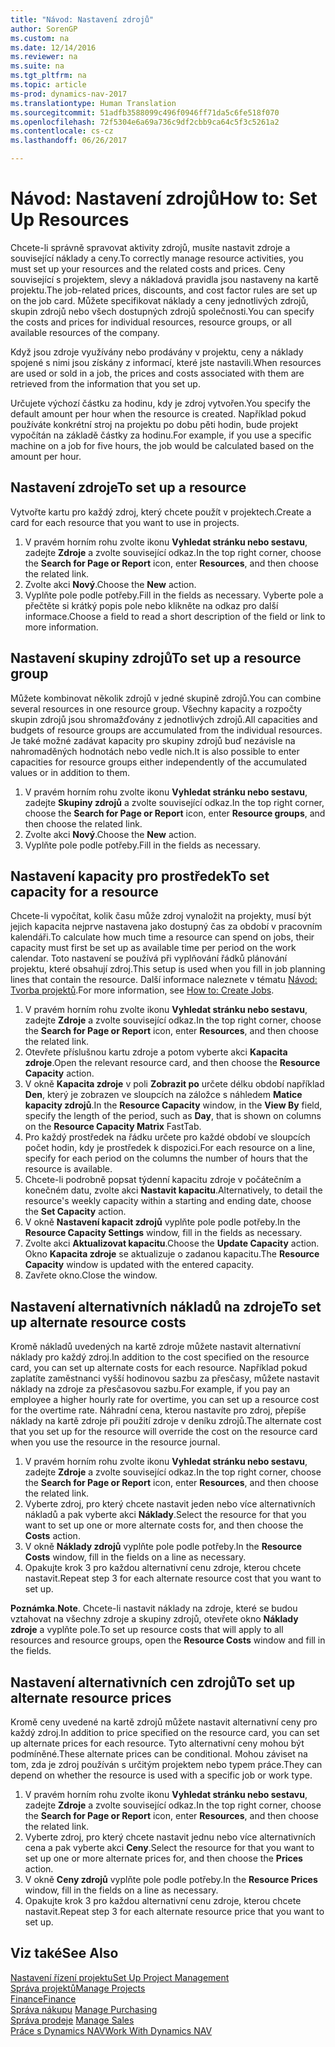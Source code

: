 ```yaml
---
title: "Návod: Nastavení zdrojů"
author: SorenGP
ms.custom: na
ms.date: 12/14/2016
ms.reviewer: na
ms.suite: na
ms.tgt_pltfrm: na
ms.topic: article
ms-prod: dynamics-nav-2017
ms.translationtype: Human Translation
ms.sourcegitcommit: 51adfb3588099c496f0946ff71da5c6fe518f070
ms.openlocfilehash: 72f5304e6a69a736c9df2cbb9ca64c5f3c5261a2
ms.contentlocale: cs-cz
ms.lasthandoff: 06/26/2017

---
```


# <a name="how-to-set-up-resources"></a><span data-ttu-id="7c317-102">Návod: Nastavení zdrojů</span><span class="sxs-lookup"><span data-stu-id="7c317-102">How to: Set Up Resources</span></span>
<span data-ttu-id="7c317-103">Chcete-li správně spravovat aktivity zdrojů, musíte nastavit zdroje a související náklady a ceny.</span><span class="sxs-lookup"><span data-stu-id="7c317-103">To correctly manage resource activities, you must set up your resources and the related costs and prices.</span></span> <span data-ttu-id="7c317-104">Ceny související s projektem, slevy a nákladová pravidla jsou nastaveny na kartě projektu.</span><span class="sxs-lookup"><span data-stu-id="7c317-104">The job-related prices, discounts, and cost factor rules are set up on the job card.</span></span> <span data-ttu-id="7c317-105">Můžete specifikovat náklady a ceny jednotlivých zdrojů, skupin zdrojů nebo všech dostupných zdrojů společnosti.</span><span class="sxs-lookup"><span data-stu-id="7c317-105">You can specify the costs and prices for individual resources, resource groups, or all available resources of the company.</span></span>

<span data-ttu-id="7c317-106">Když jsou zdroje využívány nebo prodávány v projektu, ceny a náklady spojené s nimi jsou získány z informací, které jste nastavili.</span><span class="sxs-lookup"><span data-stu-id="7c317-106">When resources are used or sold in a job, the prices and costs associated with them are retrieved from the information that you set up.</span></span>

<span data-ttu-id="7c317-107">Určujete výchozí částku za hodinu, kdy je zdroj vytvořen.</span><span class="sxs-lookup"><span data-stu-id="7c317-107">You specify the default amount per hour when the resource is created.</span></span> <span data-ttu-id="7c317-108">Například pokud používáte konkrétní stroj na projektu po dobu pěti hodin, bude projekt vypočítán na základě částky za hodinu.</span><span class="sxs-lookup"><span data-stu-id="7c317-108">For example, if you use a specific machine on a job for five hours, the job would be calculated based on the amount per hour.</span></span>

## <a name="to-set-up-a-resource"></a><span data-ttu-id="7c317-109">Nastavení zdroje</span><span class="sxs-lookup"><span data-stu-id="7c317-109">To set up a resource</span></span>
<span data-ttu-id="7c317-110">Vytvořte kartu pro každý zdroj, který chcete použít v projektech.</span><span class="sxs-lookup"><span data-stu-id="7c317-110">Create a card for each resource that you want to use in projects.</span></span>

1. <span data-ttu-id="7c317-111">V pravém horním rohu zvolte ikonu **Vyhledat stránku nebo sestavu**, zadejte **Zdroje** a zvolte související odkaz.</span><span class="sxs-lookup"><span data-stu-id="7c317-111">In the top right corner, choose the **Search for Page or Report** icon, enter **Resources**, and then choose the related link.</span></span>
2. <span data-ttu-id="7c317-112">Zvolte akci **Nový**.</span><span class="sxs-lookup"><span data-stu-id="7c317-112">Choose the **New** action.</span></span>
3. <span data-ttu-id="7c317-113">Vyplňte pole podle potřeby.</span><span class="sxs-lookup"><span data-stu-id="7c317-113">Fill in the fields as necessary.</span></span> <span data-ttu-id="7c317-114">Vyberte pole a přečtěte si krátký popis pole nebo klikněte na odkaz pro další informace.</span><span class="sxs-lookup"><span data-stu-id="7c317-114">Choose a field to read a short description of the field or link to more information.</span></span>  

## <a name="to-set-up-a-resource-group"></a><span data-ttu-id="7c317-115">Nastavení skupiny zdrojů</span><span class="sxs-lookup"><span data-stu-id="7c317-115">To set up a resource group</span></span>
<span data-ttu-id="7c317-116">Můžete kombinovat několik zdrojů v jedné skupině zdrojů.</span><span class="sxs-lookup"><span data-stu-id="7c317-116">You can combine several resources in one resource group.</span></span> <span data-ttu-id="7c317-117">Všechny kapacity a rozpočty skupin zdrojů jsou shromažďovány z jednotlivých zdrojů.</span><span class="sxs-lookup"><span data-stu-id="7c317-117">All capacities and budgets of resource groups are accumulated from the individual resources.</span></span> <span data-ttu-id="7c317-118">Je také možné zadávat kapacity pro skupiny zdrojů buď nezávisle na nahromaděných hodnotách nebo vedle nich.</span><span class="sxs-lookup"><span data-stu-id="7c317-118">It is also possible to enter capacities for resource groups either independently of the accumulated values or in addition to them.</span></span>

1. <span data-ttu-id="7c317-119">V pravém horním rohu zvolte ikonu **Vyhledat stránku nebo sestavu**, zadejte **Skupiny zdrojů** a zvolte související odkaz.</span><span class="sxs-lookup"><span data-stu-id="7c317-119">In the top right corner, choose the **Search for Page or Report** icon, enter **Resource groups**, and then choose the related link.</span></span>
2. <span data-ttu-id="7c317-120">Zvolte akci **Nový**.</span><span class="sxs-lookup"><span data-stu-id="7c317-120">Choose the **New** action.</span></span>
3. <span data-ttu-id="7c317-121">Vyplňte pole podle potřeby.</span><span class="sxs-lookup"><span data-stu-id="7c317-121">Fill in the fields as necessary.</span></span>

## <a name="to-set-capacity-for-a-resource"></a><span data-ttu-id="7c317-122">Nastavení kapacity pro prostředek</span><span class="sxs-lookup"><span data-stu-id="7c317-122">To set capacity for a resource</span></span> 
<span data-ttu-id="7c317-123">Chcete-li vypočítat, kolik času může zdroj vynaložit na projekty, musí být jejich kapacita nejprve nastavena jako dostupný čas za období v pracovním kalendáři.</span><span class="sxs-lookup"><span data-stu-id="7c317-123">To calculate how much time a resource can spend on jobs, their capacity must first be set up as available time per period on the work calendar.</span></span> <span data-ttu-id="7c317-124">Toto nastavení se používá při vyplňování řádků plánování projektu, které obsahují zdroj.</span><span class="sxs-lookup"><span data-stu-id="7c317-124">This setup is used when you fill in job planning lines that contain the resource.</span></span> <span data-ttu-id="7c317-125">Další informace naleznete v tématu [Návod: Tvorba projektů](projects-how-create-jobs.md).</span><span class="sxs-lookup"><span data-stu-id="7c317-125">For more information, see [How to: Create Jobs](projects-how-create-jobs.md).</span></span>

1. <span data-ttu-id="7c317-126">V pravém horním rohu zvolte ikonu **Vyhledat stránku nebo sestavu**, zadejte **Zdroje** a zvolte související odkaz.</span><span class="sxs-lookup"><span data-stu-id="7c317-126">In the top right corner, choose the **Search for Page or Report** icon, enter **Resources**, and then choose the related link.</span></span>
2. <span data-ttu-id="7c317-127">Otevřete příslušnou kartu zdroje a potom vyberte akci **Kapacita zdroje**.</span><span class="sxs-lookup"><span data-stu-id="7c317-127">Open the relevant resource card, and then choose the **Resource Capacity** action.</span></span>
3. <span data-ttu-id="7c317-128">V okně **Kapacita zdroje** v poli **Zobrazit po** určete délku období například **Den**, který je zobrazen ve sloupcích na záložce s náhledem **Matice kapacity zdrojů**.</span><span class="sxs-lookup"><span data-stu-id="7c317-128">In the **Resource Capacity** window, in the **View By** field, specify the length of the period, such as **Day**, that is shown on columns on the **Resource Capacity Matrix** FastTab.</span></span>
4. <span data-ttu-id="7c317-129">Pro každý prostředek na řádku určete pro každé období ve sloupcích počet hodin, kdy je prostředek k dispozici.</span><span class="sxs-lookup"><span data-stu-id="7c317-129">For each resource on a line, specify for each period on the columns the number of hours that the resource is available.</span></span>
5. <span data-ttu-id="7c317-130">Chcete-li podrobně popsat týdenní kapacitu zdroje v počátečním a konečném datu, zvolte akci **Nastavit kapacitu**.</span><span class="sxs-lookup"><span data-stu-id="7c317-130">Alternatively, to detail the resource's weekly capacity within a starting and ending date, choose the **Set Capacity** action.</span></span>
6. <span data-ttu-id="7c317-131">V okně **Nastavení kapacit zdrojů** vyplňte pole podle potřeby.</span><span class="sxs-lookup"><span data-stu-id="7c317-131">In the **Resource Capacity Settings** window, fill in the fields as necessary.</span></span>
7. <span data-ttu-id="7c317-132">Zvolte akci **Aktualizovat kapacitu**.</span><span class="sxs-lookup"><span data-stu-id="7c317-132">Choose the **Update Capacity** action.</span></span> <span data-ttu-id="7c317-133">Okno **Kapacita zdroje** se aktualizuje o zadanou kapacitu.</span><span class="sxs-lookup"><span data-stu-id="7c317-133">The **Resource Capacity** window is updated with the entered capacity.</span></span>
8. <span data-ttu-id="7c317-134">Zavřete okno.</span><span class="sxs-lookup"><span data-stu-id="7c317-134">Close the window.</span></span>

## <a name="to-set-up-alternate-resource-costs"></a><span data-ttu-id="7c317-135">Nastavení alternativních nákladů na zdroje</span><span class="sxs-lookup"><span data-stu-id="7c317-135">To set up alternate resource costs</span></span>
<span data-ttu-id="7c317-136">Kromě nákladů uvedených na kartě zdroje můžete nastavit alternativní náklady pro každý zdroj.</span><span class="sxs-lookup"><span data-stu-id="7c317-136">In addition to the cost specified on the resource card, you can set up alternate costs for each resource.</span></span> <span data-ttu-id="7c317-137">Například pokud zaplatíte zaměstnanci vyšší hodinovou sazbu za přesčasy, můžete nastavit náklady na zdroje za přesčasovou sazbu.</span><span class="sxs-lookup"><span data-stu-id="7c317-137">For example, if you pay an employee a higher hourly rate for overtime, you can set up a resource cost for the overtime rate.</span></span> <span data-ttu-id="7c317-138">Náhradní cena, kterou nastavíte pro zdroj, přepíše náklady na kartě zdroje při použití zdroje v deníku zdrojů.</span><span class="sxs-lookup"><span data-stu-id="7c317-138">The alternate cost that you set up for the resource will override the cost on the resource card when you use the resource in the resource journal.</span></span>

1. <span data-ttu-id="7c317-139">V pravém horním rohu zvolte ikonu **Vyhledat stránku nebo sestavu**, zadejte **Zdroje** a zvolte související odkaz.</span><span class="sxs-lookup"><span data-stu-id="7c317-139">In the top right corner, choose the **Search for Page or Report** icon, enter **Resources**, and then choose the related link.</span></span>  
2. <span data-ttu-id="7c317-140">Vyberte zdroj, pro který chcete nastavit jeden nebo více alternativních nákladů a pak vyberte akci **Náklady**.</span><span class="sxs-lookup"><span data-stu-id="7c317-140">Select the resource for that you want to set up one or more alternate costs for, and then choose the **Costs** action.</span></span>  
3. <span data-ttu-id="7c317-141">V okně **Náklady zdrojů** vyplňte pole podle potřeby.</span><span class="sxs-lookup"><span data-stu-id="7c317-141">In the **Resource Costs** window, fill in the fields on a line as necessary.</span></span>  
4. <span data-ttu-id="7c317-142">Opakujte krok 3 pro každou alternativní cenu zdroje, kterou chcete nastavit.</span><span class="sxs-lookup"><span data-stu-id="7c317-142">Repeat step 3 for each alternate resource cost that you want to set up.</span></span>

<span data-ttu-id="7c317-143">**Poznámka**.</span><span class="sxs-lookup"><span data-stu-id="7c317-143">**Note**.</span></span> <span data-ttu-id="7c317-144">Chcete-li nastavit náklady na zdroje, které se budou vztahovat na všechny zdroje a skupiny zdrojů, otevřete okno **Náklady zdroje** a vyplňte pole.</span><span class="sxs-lookup"><span data-stu-id="7c317-144">To set up resource costs that will apply to all resources and resource groups, open the **Resource Costs** window and fill in the fields.</span></span>

## <a name="to-set-up-alternate-resource-prices"></a><span data-ttu-id="7c317-145">Nastavení alternativních cen zdrojů</span><span class="sxs-lookup"><span data-stu-id="7c317-145">To set up alternate resource prices</span></span>  
<span data-ttu-id="7c317-146">Kromě ceny uvedené na kartě zdrojů můžete nastavit alternativní ceny pro každý zdroj.</span><span class="sxs-lookup"><span data-stu-id="7c317-146">In addition to price specified on the resource card, you can set up alternate prices for each resource.</span></span> <span data-ttu-id="7c317-147">Tyto alternativní ceny mohou být podmíněné.</span><span class="sxs-lookup"><span data-stu-id="7c317-147">These alternate prices can be conditional.</span></span> <span data-ttu-id="7c317-148">Mohou záviset na tom, zda je zdroj používán s určitým projektem nebo typem práce.</span><span class="sxs-lookup"><span data-stu-id="7c317-148">They can depend on whether the resource is used with a specific job or work type.</span></span>

1. <span data-ttu-id="7c317-149">V pravém horním rohu zvolte ikonu **Vyhledat stránku nebo sestavu**, zadejte **Zdroje** a zvolte související odkaz.</span><span class="sxs-lookup"><span data-stu-id="7c317-149">In the top right corner, choose the **Search for Page or Report** icon, enter **Resources**, and then choose the related link.</span></span>
2. <span data-ttu-id="7c317-150">Vyberte zdroj, pro který chcete nastavit jednu nebo více alternativních cena a pak vyberte akci **Ceny**.</span><span class="sxs-lookup"><span data-stu-id="7c317-150">Select the resource for that you want to set up one or more alternate prices for, and then choose the **Prices** action.</span></span>
3. <span data-ttu-id="7c317-151">V okně **Ceny zdrojů** vyplňte pole podle potřeby.</span><span class="sxs-lookup"><span data-stu-id="7c317-151">In the **Resource Prices** window, fill in the fields on a line as necessary.</span></span>
4. <span data-ttu-id="7c317-152">Opakujte krok 3 pro každou alternativní cenu zdroje, kterou chcete nastavit.</span><span class="sxs-lookup"><span data-stu-id="7c317-152">Repeat step 3 for each alternate resource price that you want to set up.</span></span>

## <a name="see-also"></a><span data-ttu-id="7c317-153">Viz také</span><span class="sxs-lookup"><span data-stu-id="7c317-153">See Also</span></span>
[<span data-ttu-id="7c317-154">Nastavení řízení projektu</span><span class="sxs-lookup"><span data-stu-id="7c317-154">Set Up Project Management</span></span>](projects-setup-projects.md)  
[<span data-ttu-id="7c317-155">Správa projektů</span><span class="sxs-lookup"><span data-stu-id="7c317-155">Manage Projects</span></span>](projects-manage-projects.md)  
[<span data-ttu-id="7c317-156">Finance</span><span class="sxs-lookup"><span data-stu-id="7c317-156">Finance</span></span>](finance-setup.md)  
<span data-ttu-id="7c317-157">[Správa nákupu](purchasing-manage-purchasing.md)       </span><span class="sxs-lookup"><span data-stu-id="7c317-157">[Manage Purchasing](purchasing-manage-purchasing.md)       </span></span>  
<span data-ttu-id="7c317-158">[Správa prodeje](sales-manage-sales.md)    </span><span class="sxs-lookup"><span data-stu-id="7c317-158">[Manage Sales](sales-manage-sales.md)    </span></span>  
[<span data-ttu-id="7c317-159">Práce s Dynamics NAV</span><span class="sxs-lookup"><span data-stu-id="7c317-159">Work With Dynamics NAV</span></span>](ui-work-product.md)  

